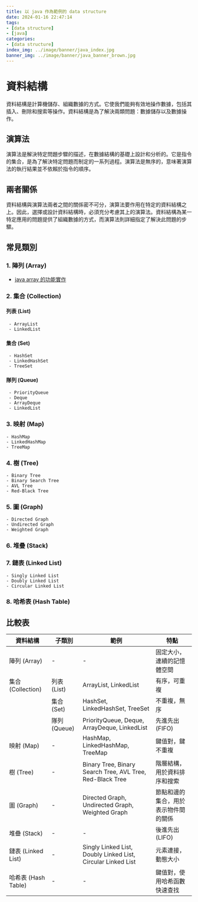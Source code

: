 ```yaml
---
title: 以 java 作為範例的 data structure 
date: 2024-01-16 22:47:14
tags:
- [data structure]
- [java]
categories:
- [data structure]
index_img: ../image/banner/java_index.jpg
banner_img: ../image/banner/java_banner_brown.jpg
---
```


# 資料結構

資料結構是計算機儲存、組織數據的方式。它使我們能夠有效地操作數據，包括其插入、刪除和搜索等操作。資料結構是為了解決兩類問題：數據儲存以及數據操作。

## 演算法

演算法是解決特定問題步驟的描述，在數據結構的基礎上設計和分析的。它是指令的集合，是為了解決特定問題而制定的一系列過程。演算法是無序的，意味著演算法的執行結果並不依賴於指令的順序。

## 兩者關係

資料結構與演算法兩者之間的關係密不可分，演算法要作用在特定的資料結構之上。因此，選擇或設計資料結構時，必須充分考慮其上的演算法。資料結構為某一特定應用的問題提供了組織數據的方式，而演算法則詳細指定了解決此問題的步驟。

## 常見類別

### 1. 陣列 (Array)
- [java array 的功能實作](../../../../2024/01/17/java-array)

### 2. 集合 (Collection)

#### 列表 (List)

     - ArrayList
     - LinkedList

#### 集合 (Set)

     - HashSet
     - LinkedHashSet
     - TreeSet

#### 隊列 (Queue)

     - PriorityQueue
     - Deque
     - ArrayDeque
     - LinkedList

### 3. 映射 (Map)

    - HashMap
    - LinkedHashMap
    - TreeMap

### 4. 樹 (Tree)

    - Binary Tree
    - Binary Search Tree
    - AVL Tree
    - Red-Black Tree

### 5. 圖 (Graph)

    - Directed Graph
    - Undirected Graph
    - Weighted Graph

### 6. 堆疊 (Stack)

### 7. 鏈表 (Linked List)

    - Singly Linked List
    - Doubly Linked List
    - Circular Linked List

### 8. 哈希表 (Hash Table)

## 比較表

| 資料結構 | 子類別 | 範例 | 特點 |
| --- | --- | --- | --- |
| 陣列 (Array) | - | - | 固定大小，連續的記憶體空間 |
| 集合 (Collection) | 列表 (List) | ArrayList, LinkedList | 有序，可重複 |
|  | 集合 (Set) | HashSet, LinkedHashSet, TreeSet | 不重複，無序 |
|  | 隊列 (Queue) | PriorityQueue, Deque, ArrayDeque, LinkedList | 先進先出 (FIFO) |
| 映射 (Map) | - | HashMap, LinkedHashMap, TreeMap | 鍵值對，鍵不重複 |
| 樹 (Tree) | - | Binary Tree, Binary Search Tree, AVL Tree, Red-Black Tree | 階層結構，用於資料排序和搜索 |
| 圖 (Graph) | - | Directed Graph, Undirected Graph, Weighted Graph | 節點和邊的集合，用於表示物件間的關係 |
| 堆疊 (Stack) | - | - | 後進先出 (LIFO) |
| 鏈表 (Linked List) | - | Singly Linked List, Doubly Linked List, Circular Linked List | 元素連接，動態大小 |
| 哈希表 (Hash Table) | - | - | 鍵值對，使用哈希函數快速查找 |